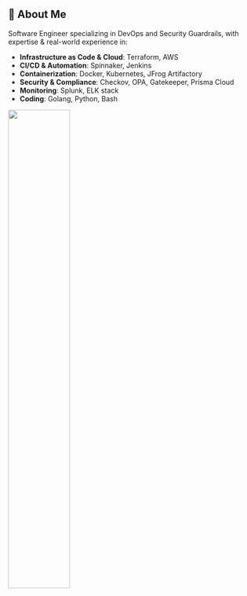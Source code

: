 
## 🚀  About Me

Software Engineer specializing in DevOps and Security Guardrails, with expertise & real-world experience in:
- **Infrastructure as Code & Cloud**: Terraform, AWS
- **CI/CD & Automation**: Spinnaker, Jenkins
- **Containerization**: Docker, Kubernetes, JFrog Artifactory
- **Security & Compliance**: Checkov, OPA, Gatekeeper, Prisma Cloud
- **Monitoring**: Splunk, ELK stack
- **Coding**: Golang, Python, Bash
  <br>
<img src="https://github.com/SP-XD/SP-XD/raw/main/images/dev-working_rounded.gif" width="50%">
</p>




<!--
**AnthonyQ98/AnthonyQ98** is a ✨ _special_ ✨ repository because its `README.md` (this file) appears on your GitHub profile.

Here are some ideas to get you started:

- 🔭 I’m currently working on ...
- 🌱 I’m currently learning ...
- 👯 I’m looking to collaborate on ...
- 🤔 I’m looking for help with ...
- 💬 Ask me about ...
- 📫 How to reach me: ...
- 😄 Pronouns: ...
- ⚡ Fun fact: ...
-->
